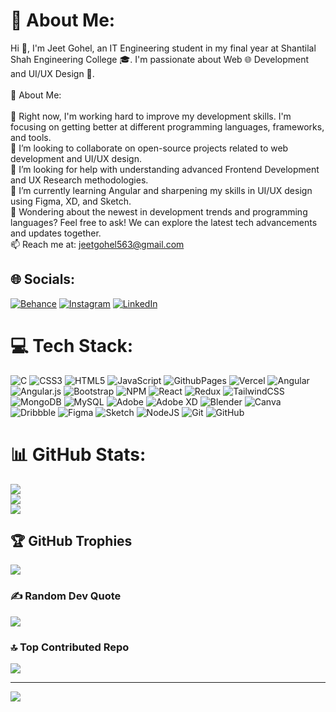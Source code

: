 # 💫 About Me:
Hi 👋, I'm Jeet Gohel, an IT Engineering student in my final year at Shantilal Shah Engineering College 🎓. I'm passionate about Web 🌐 Development and UI/UX Design 🎨.<br><br>💫 About Me:<br><br>🔭 Right now, I'm working hard to improve my development skills. I'm focusing on getting better at different programming languages, frameworks, and tools.<br>👯 I’m looking to collaborate on open-source projects related to web development and UI/UX design.<br>🤝 I’m looking for help with understanding advanced Frontend Development and UX Research methodologies.<br>🌱 I’m currently learning Angular and sharpening my skills in UI/UX design using Figma, XD, and Sketch.<br>💬 Wondering about the newest in development trends and programming languages? Feel free to ask! We can explore the latest tech advancements and updates together.<br>📫 Reach me at: jeetgohel563@gmail.com


## 🌐 Socials:
[![Behance](https://img.shields.io/badge/Behance-1769ff?logo=behance&logoColor=white)](https://behance.net/https://www.behance.net/goheljeet/projects) [![Instagram](https://img.shields.io/badge/Instagram-%23E4405F.svg?logo=Instagram&logoColor=white)](https://instagram.com/https://www.instagram.com/gohel_jeet_1204?igsh=aXdubDR0YzlvbDZ1) [![LinkedIn](https://img.shields.io/badge/LinkedIn-%230077B5.svg?logo=linkedin&logoColor=white)](https://linkedin.com/in/https://www.linkedin.com/in/jeet-gohel-59800629a) 

# 💻 Tech Stack:
![C](https://img.shields.io/badge/c-%2300599C.svg?style=flat&logo=c&logoColor=white) ![CSS3](https://img.shields.io/badge/css3-%231572B6.svg?style=flat&logo=css3&logoColor=white) ![HTML5](https://img.shields.io/badge/html5-%23E34F26.svg?style=flat&logo=html5&logoColor=white) ![JavaScript](https://img.shields.io/badge/javascript-%23323330.svg?style=flat&logo=javascript&logoColor=%23F7DF1E) ![GithubPages](https://img.shields.io/badge/github%20pages-121013?style=flat&logo=github&logoColor=white) ![Vercel](https://img.shields.io/badge/vercel-%23000000.svg?style=flat&logo=vercel&logoColor=white) ![Angular](https://img.shields.io/badge/angular-%23DD0031.svg?style=flat&logo=angular&logoColor=white) ![Angular.js](https://img.shields.io/badge/angular.js-%23E23237.svg?style=flat&logo=angularjs&logoColor=white) ![Bootstrap](https://img.shields.io/badge/bootstrap-%238511FA.svg?style=flat&logo=bootstrap&logoColor=white) ![NPM](https://img.shields.io/badge/NPM-%23CB3837.svg?style=flat&logo=npm&logoColor=white) ![React](https://img.shields.io/badge/react-%2320232a.svg?style=flat&logo=react&logoColor=%2361DAFB) ![Redux](https://img.shields.io/badge/redux-%23593d88.svg?style=flat&logo=redux&logoColor=white) ![TailwindCSS](https://img.shields.io/badge/tailwindcss-%2338B2AC.svg?style=flat&logo=tailwind-css&logoColor=white) ![MongoDB](https://img.shields.io/badge/MongoDB-%234ea94b.svg?style=flat&logo=mongodb&logoColor=white) ![MySQL](https://img.shields.io/badge/mysql-4479A1.svg?style=flat&logo=mysql&logoColor=white) ![Adobe](https://img.shields.io/badge/adobe-%23FF0000.svg?style=flat&logo=adobe&logoColor=white) ![Adobe XD](https://img.shields.io/badge/Adobe%20XD-470137?style=flat&logo=Adobe%20XD&logoColor=#FF61F6) ![Blender](https://img.shields.io/badge/blender-%23F5792A.svg?style=flat&logo=blender&logoColor=white) ![Canva](https://img.shields.io/badge/Canva-%2300C4CC.svg?style=flat&logo=Canva&logoColor=white) ![Dribbble](https://img.shields.io/badge/Dribbble-EA4C89?style=flat&logo=dribbble&logoColor=white) ![Figma](https://img.shields.io/badge/figma-%23F24E1E.svg?style=flat&logo=figma&logoColor=white) ![Sketch](https://img.shields.io/badge/Sketch-FFB387?style=flat&logo=sketch&logoColor=black) ![NodeJS](https://img.shields.io/badge/node.js-6DA55F?style=flat&logo=node.js&logoColor=white) ![Git](https://img.shields.io/badge/git-%23F05033.svg?style=flat&logo=git&logoColor=white) ![GitHub](https://img.shields.io/badge/github-%23121011.svg?style=flat&logo=github&logoColor=white)
# 📊 GitHub Stats:
![](https://github-readme-stats.vercel.app/api?username=Jeetgohel18&theme=dark&hide_border=false&include_all_commits=false&count_private=false)<br/>
![](https://github-readme-streak-stats.herokuapp.com/?user=Jeetgohel18&theme=dark&hide_border=false)<br/>
![](https://github-readme-stats.vercel.app/api/top-langs/?username=Jeetgohel18&theme=dark&hide_border=false&include_all_commits=false&count_private=false&layout=compact)

## 🏆 GitHub Trophies
![](https://github-profile-trophy.vercel.app/?username=Jeetgohel18&theme=radical&no-frame=false&no-bg=false&margin-w=4)

### ✍️ Random Dev Quote
![](https://quotes-github-readme.vercel.app/api?type=horizontal&theme=radical)

### 🔝 Top Contributed Repo
![](https://github-contributor-stats.vercel.app/api?username=Jeetgohel18&limit=5&theme=dark&combine_all_yearly_contributions=true)

---
[![](https://visitcount.itsvg.in/api?id=Jeetgohel18&icon=0&color=0)](https://visitcount.itsvg.in)

<!-- Proudly created with GPRM ( https://gprm.itsvg.in ) -->
